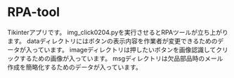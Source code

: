 # RPA-tool
Tikinterアプリです。
img_click0204.pyを実行させるとRPAツールが立ち上がります。
dataディレクトリにはボタンの表示内容を作業者が変更できるためのデータが入っています。
imageディレクトリは押したいボタンを画像認識してクリックするための画像が入っています。
msgディレクトリは欠品部品時のメール作成を簡略化するためのデータが入っています。

